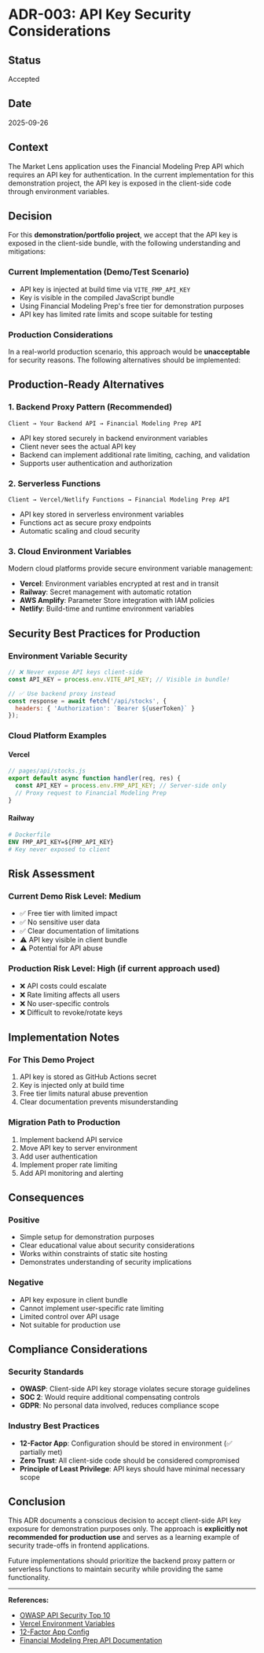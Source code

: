 # ADR-003: API Key Security Considerations

## Status
Accepted

## Date
2025-09-26

## Context
The Market Lens application uses the Financial Modeling Prep API which requires an API key for authentication. In the current implementation for this demonstration project, the API key is exposed in the client-side code through environment variables.

## Decision
For this **demonstration/portfolio project**, we accept that the API key is exposed in the client-side bundle, with the following understanding and mitigations:

### Current Implementation (Demo/Test Scenario)
- API key is injected at build time via `VITE_FMP_API_KEY`
- Key is visible in the compiled JavaScript bundle
- Using Financial Modeling Prep's free tier for demonstration purposes
- API key has limited rate limits and scope suitable for testing

### Production Considerations
In a real-world production scenario, this approach would be **unacceptable** for security reasons. The following alternatives should be implemented:

## Production-Ready Alternatives

### 1. Backend Proxy Pattern (Recommended)
```
Client → Your Backend API → Financial Modeling Prep API
```
- API key stored securely in backend environment variables
- Client never sees the actual API key
- Backend can implement additional rate limiting, caching, and validation
- Supports user authentication and authorization

### 2. Serverless Functions
```
Client → Vercel/Netlify Functions → Financial Modeling Prep API
```
- API key stored in serverless environment variables
- Functions act as secure proxy endpoints
- Automatic scaling and cloud security

### 3. Cloud Environment Variables
Modern cloud platforms provide secure environment variable management:
- **Vercel**: Environment variables encrypted at rest and in transit
- **Railway**: Secret management with automatic rotation
- **AWS Amplify**: Parameter Store integration with IAM policies
- **Netlify**: Build-time and runtime environment variables

## Security Best Practices for Production

### Environment Variable Security
```javascript
// ❌ Never expose API keys client-side
const API_KEY = process.env.VITE_API_KEY; // Visible in bundle!

// ✅ Use backend proxy instead
const response = await fetch('/api/stocks', {
  headers: { 'Authorization': `Bearer ${userToken}` }
});
```

### Cloud Platform Examples

#### Vercel
```javascript
// pages/api/stocks.js
export default async function handler(req, res) {
  const API_KEY = process.env.FMP_API_KEY; // Server-side only
  // Proxy request to Financial Modeling Prep
}
```

#### Railway
```dockerfile
# Dockerfile
ENV FMP_API_KEY=${FMP_API_KEY}
# Key never exposed to client
```

## Risk Assessment

### Current Demo Risk Level: **Medium**
- ✅ Free tier with limited impact
- ✅ No sensitive user data
- ✅ Clear documentation of limitations
- ⚠️ API key visible in client bundle
- ⚠️ Potential for API abuse

### Production Risk Level: **High** (if current approach used)
- ❌ API costs could escalate
- ❌ Rate limiting affects all users
- ❌ No user-specific controls
- ❌ Difficult to revoke/rotate keys

## Implementation Notes

### For This Demo Project
1. API key is stored as GitHub Actions secret
2. Key is injected only at build time
3. Free tier limits natural abuse prevention
4. Clear documentation prevents misunderstanding

### Migration Path to Production
1. Implement backend API service
2. Move API key to server environment
3. Add user authentication
4. Implement proper rate limiting
5. Add API monitoring and alerting

## Consequences

### Positive
- Simple setup for demonstration purposes
- Clear educational value about security considerations
- Works within constraints of static site hosting
- Demonstrates understanding of security implications

### Negative
- API key exposure in client bundle
- Cannot implement user-specific rate limiting
- Limited control over API usage
- Not suitable for production use

## Compliance Considerations

### Security Standards
- **OWASP**: Client-side API key storage violates secure storage guidelines
- **SOC 2**: Would require additional compensating controls
- **GDPR**: No personal data involved, reduces compliance scope

### Industry Best Practices
- **12-Factor App**: Configuration should be stored in environment (✅ partially met)
- **Zero Trust**: All client-side code should be considered compromised
- **Principle of Least Privilege**: API keys should have minimal necessary scope

## Conclusion

This ADR documents a conscious decision to accept client-side API key exposure for demonstration purposes only. The approach is **explicitly not recommended for production use** and serves as a learning example of security trade-offs in frontend applications.

Future implementations should prioritize the backend proxy pattern or serverless functions to maintain security while providing the same functionality.

---

**References:**
- [OWASP API Security Top 10](https://owasp.org/www-project-api-security/)
- [Vercel Environment Variables](https://vercel.com/docs/concepts/projects/environment-variables)
- [12-Factor App Config](https://12factor.net/config)
- [Financial Modeling Prep API Documentation](https://financialmodelingprep.com/developer/docs)